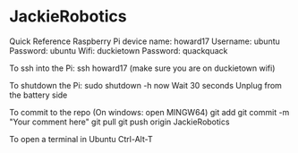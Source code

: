 # JackieRobotics
Quick Reference
Raspberry Pi device name: howard17
Username: ubuntu
Password: ubuntu
Wifi: duckietown
Password: quackquack

To ssh into the Pi:
ssh howard17 (make sure you are on duckietown wifi)

To shutdown the Pi:
sudo shutdown -h now
Wait 30 seconds
Unplug from the battery side

To commit to the repo
(On windows: open MINGW64)
git add <file-name>
git commit -m "Your comment here"
git pull
git push origin JackieRobotics

To open a terminal in Ubuntu
Ctrl-Alt-T